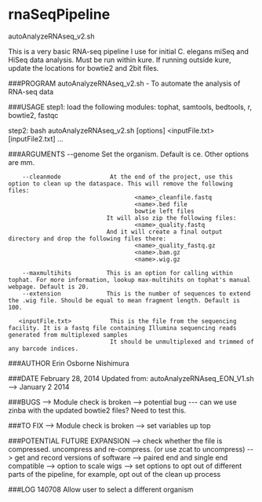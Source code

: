 rnaSeqPipeline
==============


autoAnalyzeRNAseq_v2.sh

This is a very basic RNA-seq pipeline I use for initial C. elegans miSeq and HiSeq data analysis.
Must be run within kure.
If running outside kure, update the locations for bowtie2 and 2bit files.

###PROGRAM
   autoAnalyzeRNAseq_v2.sh - To automate the analysis of RNA-seq data

###USAGE
   step1: load the following modules: tophat, samtools, bedtools, r, bowtie2, fastqc
   
   step2:
   bash autoAnalyzeRNAseq_v2.sh [options] \<inputFile.txt\> [inputFile2.txt] ... 

###ARGUMENTS
        --genome               Set the organism. Default is ce. Other options are mm.
        
        --cleanmode              At the end of the project, use this option to clean up the dataspace. This will remove the following files:
                                        <name>_cleanfile.fastq
                                        <name>.bed file
                                        bowtie left files
                                It will also zip the following files:
                                        <name>_quality.fastq
                                And it will create a final output directory and drop the following files there:
                                        <name>_quality_fastq.gz
                                        <name>.bam.gz
                                        <name>.wig.gz
        
        --maxmultihits          This is an option for calling within tophat. For more information, lookup max-multihits on tophat's manual webpage. Default is 20.
        --extension             This is the number of sequences to extend the .wig file. Should be equal to mean fragment length. Default is 100.
                                        
       <inputFile.txt>           This is the file from the sequencing facility. It is a fastq file containing Illumina sequencing reads generated from multiplexed samples
                                 It should be unmultiplexed and trimmed of any barcode indices.

###AUTHOR
   Erin Osborne Nishimura

###DATE
   February 28, 2014
   Updated from:  autoAnalyzeRNAseq_EON_V1.sh --> January 2 2014

###BUGS
  --> Module check is broken
  --> potential bug --- can we use zinba with the updated bowtie2 files? Need to test this.

###TO FIX
  --> Module check is broken
  --> set variables up top


###POTENTIAL FUTURE EXPANSION
  --> check whether the file is compressed. uncompress and re-compress. (or use zcat to uncompress)
  --> get and record versions of software
  --> paired end and single end compatible
  --> option to scale wigs
  --> set options to opt out of different parts of the pipeline, for example, opt out of the clean up process

###LOG
  140708 Allow user to select a different organism
